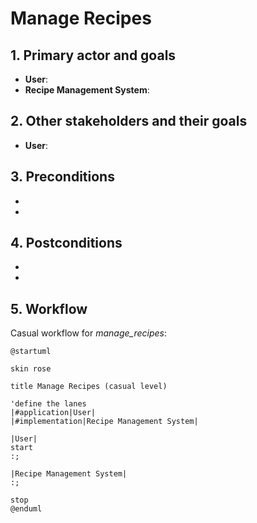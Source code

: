 # Manage Recipes

## 1. Primary actor and goals
* __User__:
* __Recipe Management System__:


## 2. Other stakeholders and their goals

* __User__:



## 3. Preconditions

*
*

## 4. Postconditions

*
*


## 5. Workflow

Casual workflow for _manage_recipes_:

```plantuml
@startuml

skin rose

title Manage Recipes (casual level)

'define the lanes
|#application|User|
|#implementation|Recipe Management System|

|User|
start
:;

|Recipe Management System|
:;

stop
@enduml
```
